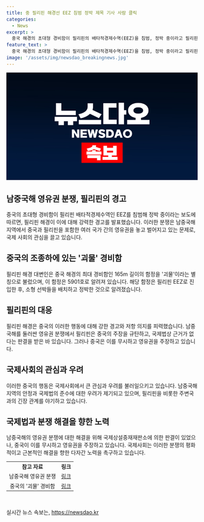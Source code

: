 ```yaml
---
title: 중 필리핀 해경선 EEZ 침범 정박 제목 기사 사람 클릭
categories:
  - News
excerpt: >
  중국 해경의 초대형 경비함이 필리핀의 배타적경제수역(EEZ)을 침범, 정박 중이라고 필리핀 해경이 밝혔습니다. 필리핀 해경 대변인은 중국 선박이 필리핀 EEZ로 진입하고 주변에 중국 해경 선박과 소형 선박을 배치했다고 전했습니다. 중국의 이러한 행동에 대해 필리핀 해경은 경고를 발표하며 대립을 강조했습니다. 중국은 남중국해에서 영유권을 주장하고 있으며, 이에 대해 필리핀은 국제법상 근거가 없다는 판결을 얻어냈지만 중국의 이를 무시함에 따라 갈등이 지속되고 있습니다. (150자)
feature_text: >
  중국 해경의 초대형 경비함이 필리핀의 배타적경제수역(EEZ)을 침범, 정박 중이라고 필리핀 해경이 밝혔습니다. 필리핀 해경 대변인은 중국 선박이 필리핀 EEZ로 진입하고 주변에 중국 해경 선박과 소형 선박을 배치했다고 전했습니다. 중국의 이러한 행동에 대해 필리핀 해경은 경고를 발표하며 대립을 강조했습니다. 중국은 남중국해에서 영유권을 주장하고 있으며, 이에 대해 필리핀은 국제법상 근거가 없다는 판결을 얻어냈지만 중국의 이를 무시함에 따라 갈등이 지속되고 있습니다. (150자)
image: '/assets/img/newsdao_breakingnews.jpg'
---
```


<p><img src="/assets/img/newsdao_breakingnews.jpg" alt="firstkoreanews 속보" /></p>

<h2 data-ke-size="size26">남중국해 영유권 분쟁, 필리핀의 경고</h2>

<p data-ke-size="size16">중국의 초대형 경비함이 필리핀 배타적경제수역인 EEZ를 침범해 정박 중이라는 보도에 따르면, 필리핀 해경이 이에 대해 강력한 경고를 발표했습니다. 이러한 분쟁은 남중국해 지역에서 중국과 필리핀을 포함한 여러 국가 간의 영유권을 놓고 벌어지고 있는 문제로, 국제 사회의 관심을 끌고 있습니다.</p>

<h2 data-ke-size="size26">중국의 조종하에 있는 '괴물' 경비함</h2>

<p data-ke-size="size16">필리핀 해경 대변인은 중국 해경의 최대 경비함인 165m 길이의 함정을 '괴물'이라는 별칭으로 불렀으며, 이 함정은 5901호로 알려져 있습니다. 해당 함정은 필리핀 EEZ로 진입한 후, 소형 선박들을 배치하고 정박한 것으로 알려졌습니다.</p>

<h2 data-ke-size="size26">필리핀의 대응</h2>

<p data-ke-size="size16">필리핀 해경은 중국의 이러한 행동에 대해 강한 경고와 저항 의지를 피력했습니다. 남중국해를 둘러싼 영유권 분쟁에서 필리핀은 중국의 주장을 규탄하고, 국제법상 근거가 없다는 판결을 받은 바 있습니다. 그러나 중국은 이를 무시하고 영유권을 주장하고 있습니다.</p>

<h2 data-ke-size="size26">국제사회의 관심과 우려</h2>

<p data-ke-size="size16">이러한 중국의 행동은 국제사회에서 큰 관심과 우려를 불러일으키고 있습니다. 남중국해 지역의 안정과 국제법의 준수에 대한 우려가 제기되고 있으며, 필리핀을 비롯한 주변국과의 긴장 관계를 야기하고 있습니다.</p>

<h2 data-ke-size="size26">국제법과 분쟁 해결을 향한 노력</h2>

<p data-ke-size="size16">남중국해의 영유권 분쟁에 대한 해결을 위해 국제상설중재재판소에 의한 판결이 있었으나, 중국이 이를 무시하고 영유권을 주장하고 있습니다. 국제사회는 이러한 분쟁의 평화적이고 근본적인 해결을 향한 다자간 노력을 촉구하고 있습니다.</p>

<table>
  <tbody>
    <tr>
      <td style="text-align: center; height: 17px;"><b>참고 자료</b></td>
      <td style="text-align: center; height: 17px;"><b>링크</b></td>
    </tr>
    <tr>
      <td style="text-align: center; height: 17px;">남중국해 영유권 분쟁</td>
      <td style="text-align: center; height: 17px;"><a href="https://www.reuters.com/world/asia-pacific/philippines-says-china-asean-ally-seeking-divide-regional-body-2022-10-06/">링크</a></td>
    </tr>
    <tr>
      <td style="text-align: center; height: 17px;">중국의 '괴물' 경비함</td>
      <td style="text-align: center; height: 17px;"><a href="https://www.aljazeera.com/news/2022/10/6/philippine-maritime-forces-china-coast-guard-ship-invaded-eez">링크</a></td>
    </tr>
  </tbody>
</table>

<p data-ke-size="size16">&nbsp;</p>
실시간 뉴스 속보는, <a href="https://newsdao.kr" rel="dofollow">https://newsdao.kr</a>


